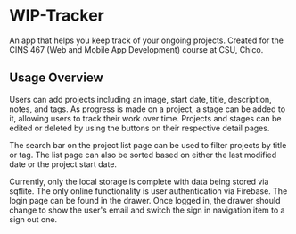 # WIP-Tracker

An app that helps you keep track of your ongoing projects. Created for the CINS 467 (Web and Mobile App Development) course at CSU, Chico.

## Usage Overview

Users can add projects including an image, start date, title, description, notes, and tags. As progress is made on a project, a stage can be added to it, allowing users to track their work over time. Projects and stages can be edited or deleted by using the buttons on their respective detail pages.

The search bar on the project list page can be used to filter projects by title or tag. The list page can also be sorted based on either the last modified date or the project start date.

Currently, only the local storage is complete with data being stored via sqflite. The only online functionality is user authentication via Firebase. The login page can be found in the drawer. Once logged in, the drawer should change to show the user's email and switch the sign in navigation item to a sign out one.